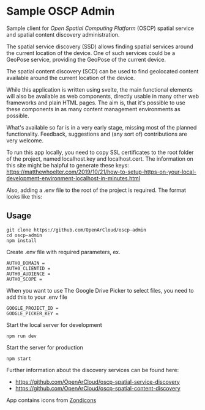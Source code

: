 # **Sample OSCP Admin**

Sample client for _Open Spatial Computing Platform_ (OSCP) spatial service and 
spatial content discovery administration.

The spatial service discovery (SSD) allows finding spatial services around the 
current location of the device. One of such services could be a GeoPose service, 
providing the GeoPose of the current device.

The spatial content discovery (SCD) can be used to find geolocated content 
available around the current location of the device. 

While this application is written using svelte, the main functional elements
will also be available as web components, directly usable in many other web 
frameworks and plain HTML pages. The aim is, that it's possible to use these
components in as many content management environments as possible.

What's available so far is in a very early stage, missing most of the planned
functionality. Feedback, suggestions and (any sort of) contributions are very welcome.

To run this app locally, you need to copy SSL certificates to the root folder
of the project, named localhost.key and localhost.cert. The information on
this site might be halpful to generate these keys: 
https://matthewhoelter.com/2019/10/21/how-to-setup-https-on-your-local-development-environment-localhost-in-minutes.html

Also, adding a .env file to the root of the project is required. The format
looks like this:

## Usage

```
git clone https://github.com/OpenArCloud/oscp-admin
cd oscp-admin
npm install
```

Create .env file with required parameters, ex.
```
AUTH0_DOMAIN = 
AUTH0_CLIENTID = 
AUTH0_AUDIENCE = 
AUTH0_SCOPE = 
```

When you want to use The Google Drive Picker to select files, you
need to add this to your .env file
```
GOOGLE_PROJECT_ID = 
GOOGLE_PICKER_KEY = 
```

Start the local server for development

```
npm run dev
```

Start the server for production
```
npm start
```

Further information about the discovery services can be found here:
- https://github.com/OpenArCloud/oscp-spatial-service-discovery
- https://github.com/OpenArCloud/oscp-spatial-content-discovery


App contains icons from <a href="https://www.zondicons.com/" title="zondicons">Zondicons</a>